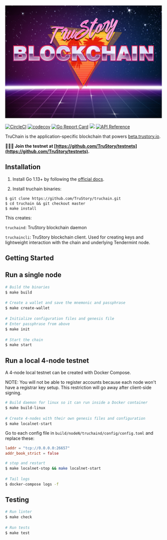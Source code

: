 ![logo](./logo.jpg)

[![CircleCI](https://circleci.com/gh/TruStory/truchain.svg?style=svg&circle-token=0cea219dcac9bd6962a057d85c4a319613c6680e)](https://circleci.com/gh/TruStory/truchain)
[![codecov](https://codecov.io/gh/TruStory/truchain/branch/master/graph/badge.svg?token=jh3muAAEBs)](https://codecov.io/gh/TruStory/truchain)
[![Go Report Card](https://goreportcard.com/badge/github.com/trustory/truchain)](https://goreportcard.com/report/github.com/trustory/truchain)
[![](https://tokei.rs/b1/github/XAMPPRocky/tokei)](https://github.com/TruStory/truchain)
[![API Reference](https://godoc.org/github.com/TruStory/truchain/types?status.svg)](https://godoc.org/github.com/TruStory/truchain/types)

TruChain is the application-specific blockchain that powers [beta.trustory.io](https://beta.trustory.io/).

**🚀🚀🚀 Join the testnet at [https://github.com/TruStory/testnets](https://github.com/TruStory/testnets).**

## Installation

1. Install Go 1.13+ by following the [official docs](https://golang.org/doc/install). 

2. Install truchain binaries:

```
$ git clone https://github.com/TruStory/truchain.git
$ cd truchain && git checkout master
$ make install
```

This creates:

`truchaind`: TruStory blockchain daemon

`truchaincli`: TruStory blockchain client. Used for creating keys and lightweight interaction with the chain and underlying Tendermint node.

## Getting Started

## Run a single node

```sh
# Build the binaries
$ make build

# Create a wallet and save the mnemonic and passphrase
$ make create-wallet

# Initialize configuration files and genesis file
# Enter passphrase from above
$ make init

# Start the chain
$ make start
```

## Run a local 4-node testnet

A 4-node local testnet can be created with Docker Compose.

NOTE: You will not be able to register accounts because each node won't have a registrar key setup. This restriction will go away after client-side signing.

```sh
# Build daemon for linux so it can run inside a Docker container
$ make build-linux

# Create 4-nodes with their own genesis files and configuration
$ make localnet-start
```

Go to each config file in `build/nodeN/truchaind/config/config.toml` and replace these:

```toml
laddr = "tcp://0.0.0.0:26657"
addr_book_strict = false
```

```sh
# stop and restart
$ make localnet-stop && make localnet-start

# Tail logs
$ docker-compose logs -f
```

## Testing

```sh
# Run linter
$ make check

# Run tests
$ make test
```
